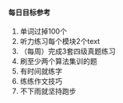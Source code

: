 #### 每日目标参考

1. 单词过掉100个
2. 听力练习每个模块2个text
3. （每周）完成3套四级真题练习
4. 刷至少两个算法集训的题
5. 有时间就练字
6. 练练作文技巧
7. 不下雨就坚持跑步

